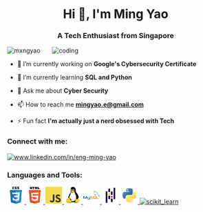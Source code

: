 <h1 align="center">Hi 👋, I'm Ming Yao</h1>
<h3 align="center">A Tech Enthusiast from Singapore</h3>
<img align="right" alt="coding" width="400" src="https://media1.tenor.com/images/0660efe82fa3da42ed56eef013171835/tenor.gif?itemid=16596559">

<p align="left"> <img src="https://komarev.com/ghpvc/?username=mxngyao&label=Profile%20views&color=0e75b6&style=flat" alt="mxngyao" /> </p>

- 🔭 I’m currently working on **Google's Cybersecurity Certificate**

- 🌱 I’m currently learning **SQL and Python**

- 💬 Ask me about **Cyber Security**

- 📫 How to reach me **mingyao.e@gmail.com**

- ⚡ Fun fact **I'm actually just a nerd obsessed with Tech**

<h3 align="left">Connect with me:</h3>
<p align="left">
<a href="https://linkedin.com/in/www.linkedin.com/in/eng-ming-yao" target="blank"><img align="center" src="https://raw.githubusercontent.com/rahuldkjain/github-profile-readme-generator/master/src/images/icons/Social/linked-in-alt.svg" alt="www.linkedin.com/in/eng-ming-yao" height="30" width="40" /></a>
</p>

<h3 align="left">Languages and Tools:</h3>
<p align="left"> <a href="https://www.w3schools.com/css/" target="_blank" rel="noreferrer"> <img src="https://raw.githubusercontent.com/devicons/devicon/master/icons/css3/css3-original-wordmark.svg" alt="css3" width="40" height="40"/> </a> <a href="https://www.w3.org/html/" target="_blank" rel="noreferrer"> <img src="https://raw.githubusercontent.com/devicons/devicon/master/icons/html5/html5-original-wordmark.svg" alt="html5" width="40" height="40"/> </a> <a href="https://developer.mozilla.org/en-US/docs/Web/JavaScript" target="_blank" rel="noreferrer"> <img src="https://raw.githubusercontent.com/devicons/devicon/master/icons/javascript/javascript-original.svg" alt="javascript" width="40" height="40"/> </a> <a href="https://www.linux.org/" target="_blank" rel="noreferrer"> <img src="https://raw.githubusercontent.com/devicons/devicon/master/icons/linux/linux-original.svg" alt="linux" width="40" height="40"/> </a> <a href="https://www.mysql.com/" target="_blank" rel="noreferrer"> <img src="https://raw.githubusercontent.com/devicons/devicon/master/icons/mysql/mysql-original-wordmark.svg" alt="mysql" width="40" height="40"/> </a> <a href="https://pandas.pydata.org/" target="_blank" rel="noreferrer"> <img src="https://raw.githubusercontent.com/devicons/devicon/2ae2a900d2f041da66e950e4d48052658d850630/icons/pandas/pandas-original.svg" alt="pandas" width="40" height="40"/> </a> <a href="https://www.python.org" target="_blank" rel="noreferrer"> <img src="https://raw.githubusercontent.com/devicons/devicon/master/icons/python/python-original.svg" alt="python" width="40" height="40"/> </a> <a href="https://scikit-learn.org/" target="_blank" rel="noreferrer"> <img src="https://upload.wikimedia.org/wikipedia/commons/0/05/Scikit_learn_logo_small.svg" alt="scikit_learn" width="40" height="40"/> </a> </p>


